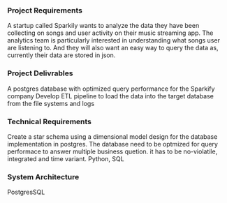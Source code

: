 ### Project Requirements
A startup called Sparkily wants to analyze the data they have been collecting on songs and user activity on their music streaming app. The analytics team is particularly interested in understanding what songs user are listening to. And they will also want an easy way to query the data as, currently their data are stored in json.

### Project Delivrables
A postgres database with optimized query performance for the Sparkify company
Develop ETL pipeline to load the data into the target database from the file systems and logs

### Technical Requirements
Create a star schema using a dimensional model design for the database implementation in postgres. 
The database need to be optmized for query performace to answer multiple business quetion. it has to be no-violatile, integrated and time variant.
Python, SQL

### System Architecture
PostgresSQL




